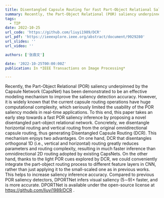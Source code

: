 ```yaml
---
title: Disentangled Capsule Routing for Fast Part-Object Relational Saliency
summary: Recently, the Part-Object Relational (POR) saliency underpinned by the Capsule Network (CapsNet) has been demonstrated to be an effective modeling mechanism to improve the saliency detection accuracy. However, it is widely known that the current capsule routing operations have huge computational complexity, which seriously limited the usability of the POR saliency models in real-time applications.
tags:
  - TIP
date: 2022-10-25
url_code: 'https://github.com/liuyi1989/DCR'
url_pdf: 'https://ieeexplore.ieee.org/abstract/document/9929280'
url_slides: ''
url_video: ''

authors: ['张鼎文']

date: '2022-10-25T00:00:00Z'
publication: In *IEEE Transactions on Image Processing*

---
```


Recently, the Part-Object Relational (POR) saliency underpinned by the Capsule Network (CapsNet) has been demonstrated to be an effective modeling mechanism to improve the saliency detection accuracy. However, it is widely known that the current capsule routing operations have huge computational complexity, which seriously limited the usability of the POR saliency models in real-time applications. To this end, this paper takes an early step towards a fast POR saliency inference by proposing a novel disentangled part-object relational network. Concretely, we disentangle horizontal routing and vertical routing from the original omnidirectional capsule routing, thus generating Disentangled Capsule Routing (DCR). This mechanism enjoys two advantages. On one hand, DCR that disentangles orthogonal 1D (i.e., vertical and horizontal) routing greatly reduces parameters and routing complexity, resulting in much faster inference than omnidirectional 2D routing adopted by existing CapsNets. On the other hand, thanks to the light POR cues explored by DCR, we could conveniently integrate the part-object routing process to different feature layers in CNN, rather than just applying it to the small-scaled one as in previous works. This helps to increase saliency inference accuracy. Compared to previous POR saliency detectors, DPORTNet infers visual saliency (5∼9)× faster, and is more accurate. DPORTNet is available under the open-source license at https://github.com/liuyi1989/DCR .